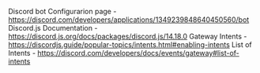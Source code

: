 Discord bot Configurarion page - https://discord.com/developers/applications/1349239848640450560/bot
Discord.js Documentation - https://discord.js.org/docs/packages/discord.js/14.18.0
Gateway Intents - https://discordjs.guide/popular-topics/intents.html#enabling-intents
List of Intents - https://discord.com/developers/docs/events/gateway#list-of-intents
